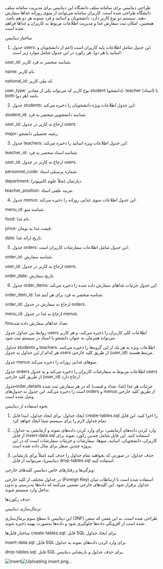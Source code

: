 طراحی دیتابیس برای سامانه سلف دانشگاه
این دیتابیس برای مدیریت سامانه سلف دانشگاه طراحی شده است. کاربران سامانه می‌توانند از منوی روزانه غذاها سفارش دهند. سیستم دو نوع کاربر دارد: دانشجویان و اساتید و فرد میتونه هر دو هم باشد. همچنین، امکان ثبت سفارش غذا و مدیریت اطلاعات مربوط به کاربران و غذاها فراهم شده است.

ساختار دیتابیس
1. جدول users:
این جدول شامل اطلاعات پایه کاربران است (اعم از دانشجویان و اساتید یا هر دو). هر رکورد در این جدول شامل موارد زیر است:

user_id: شناسه منحصر به فرد کاربر.

name: نام کاربر.

national_id: کد ملی کاربر.

user_type: نوع کاربر که می‌تواند یکی از مقادیر student (دانشجو)، teacher (استاد) یا both (هر دو) باشد.

2. جدول students:
این جدول اطلاعات ویژه دانشجویان را ذخیره می‌کند:

student_id: شناسه دانشجویی منحصر به فرد.

user_id: ارجاع به کاربر در جدول users.

major: رشته تحصیلی دانشجو.

3. جدول teachers:
این جدول اطلاعات ویژه اساتید را ذخیره می‌کند:

teacher_id: شناسه استاد منحصر به فرد.

user_id: ارجاع به کاربر در جدول users.

personnel_code: شماره پرسنلی استاد.

department: دپارتمان (مثلاً علوم کامپیوتر).

teacher_position: مرتبه علمی استاد.

4. جدول menus:
این جدول اطلاعات منوی غذایی روزانه را ذخیره می‌کند:

menu_id: شناسه منو.

food: نام غذا.

price: قیمت غذا به تومان.

date: تاریخ ارائه غذا.

5. جدول orders:
این جدول شامل اطلاعات سفارشات کاربران است:

order_id: شناسه سفارش.

user_id: ارجاع به کاربر در جدول users.

order_date: تاریخ سفارش.

6. جدول order_items:
این جدول جزئیات غذاهای سفارش داده شده را ذخیره می‌کند:

order_item_id: شناسه منحصر به فرد برای هر آیتم غذا.

order_id: ارجاع به سفارش در جدول orders.

menu_id: ارجاع به غذا در جدول menus.

fooتعداد غذاهای سفارش داده شده.

روابط بین جداول
جدول users اطلاعات کلی کاربران را ذخیره می‌کند، و هر کاربر می‌تواند همزمان به عنوان دانشجو یا استاد در سیستم ثبت شود.

جداول students و teachers اطلاعات ویژه به هر یک از این گروه‌ها را ذخیره می‌کنند. هر کدام از این جداول به جدول users از طریق کلید خارجی (user_id) مرتبط هستند.

جدول menus منوهای غذایی روزانه را ذخیره می‌کند.

جدول orders اطلاعات مربوط به سفارشات کاربران را ذخیره می‌کند و به جدول users از طریق کلید خارجی (user_id) ارجاع دارد.

جدولorder_details جزئیات هر غذا (غذا، تعداد و قیمت) که در هر سفارش ثبت شده است را ذخیره می‌کند. این جدول به جدول‌های orders و menus از طریق کلید خارجی وصل شده است.

نحوه استفاده از دیتابیس
1. ایجاد جداول:
برای ایجاد جداول، ابتدا فایل create-tables.sql را اجرا کنید. این فایل تمام جداول لازم را برای سیستم شما ایجاد خواهد کرد.

2. وارد کردن داده‌های آزمایشی:
برای وارد کردن داده‌های نمونه و آزمایشی به جداول، از فایل insert-data.sql استفاده کنید. این فایل شامل چندین رکورد نمونه برای کاربران، دانشجویان، اساتید، منوها، سفارشات و جزئیات سفارشات است که در این پروژه چندین سطر برای مثال داده شده است.

3. حذف جداول:
در صورتی که بخواهید تمام جداول را حذف کنید (مثلاً برای بازنشانی دیتابیس)، می‌توانید از فایل drop-tables.sql استفاده کنید.

ویژگی‌ها و رفتارهای خاص دیتابیس
کلیدهای خارجی:

در جداول مختلف از کلید خارجی (Foreign Key) استفاده شده است تا ارتباطات میان جداول برقرار شود. این کلیدهای خارجی تضمین می‌کنند که داده‌ها به‌درستی و بدون تداخل وارد سیستم شوند.

حذف رکوردها:


نرمال‌سازی دیتابیس:

این دیتابیس تا سطح سوم نرمال‌سازی (3NF) طراحی شده است، به این معنی که سعی شده است از افزونگی داده‌ها جلوگیری شود و داده‌ها به‌صورت بهینه ذخیره شوند.

ساختار فایل‌ها
create-tables.sql: فایل SQL برای ایجاد جداول.

insert-data.sql: فایل SQL برای وارد کردن داده‌های نمونه به جداول.

drop-tables.sql: فایل SQL برای حذف جداول و بازنشانی دیتابیس.

![insert](https://github.com/user-attachments/assets/32ff2e70-13b5-4121-8570-bef53e084686)![Uploading insert.png…]()
